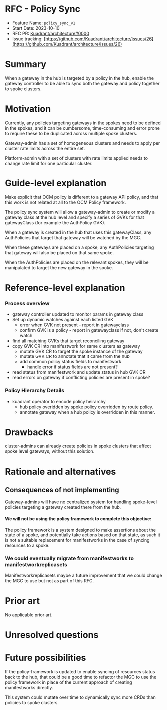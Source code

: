 # RFC - Policy Sync

- Feature Name: `policy_sync_v1`
- Start Date: 2023-10-10
- RFC PR: [Kuadrant/architecture#0000](https://github.com/Kuadrant/architecture/pull/0000)
- Issue tracking: [https://github.com/Kuadrant/architecture/issues/26](https://github.com/Kuadrant/architecture/issues/26)

# Summary
[summary]: #summary

When a gateway in the hub is targeted by a policy in the hub, enable the gateway controller to be able to sync both the gateway and policy together to spoke clusters.

# Motivation
[motivation]: #motivation

Currently, any policies targeting gateways in the spokes need to be defined in the spokes, and it can be cumbersome, time-consuming and error prone to require these to be duplicated across multiple spoke clusters.

Gateway-admin has a set of homogeneous clusters and needs to apply per cluster rate limits across the entire set.

Platform-admin with a set of clusters with rate limits applied needs to change rate limit for one particular cluster. 

# Guide-level explanation
[guide-level-explanation]: #guide-level-explanation

Make explicit that OCM policy is different to a gateway API policy, and that this work is not related at all to the OCM Policy framework.

The policy sync system will allow a gateway-admin to create or modify a gateway class at the hub level and specify a series of GVKs for that gatewayClass (for example the AuthPolicy GVK).

When a gateway is created in the hub that uses this gatewayClass, any AuthPolicies that target that gateway will be watched by the MGC.

When these gateways are placed on a spoke, any AuthPolicies targeting that gateway will also be placed on that same spoke.

When the AuthPolicies are placed on the relevant spokes, they will be manipulated to target the new gateway in the spoke.

# Reference-level explanation
[reference-level-explanation]: #reference-level-explanation

### Process overview
- gateway controller updated to monitor params in gateway class
- Set up dynamic watches against each listed GVK
  - error when GVK not present - report in gatewayclass
  - confirm GVK is a policy - report in gatewayclass if not, don't create watch
- find all matching GVKs that target reconciling gateway
- copy GVK CR into manifestwork for same clusters as gateway
  - mutate GVK CR to target the spoke instance of the gateway
  - mutate GVK CR to annotate that it came from the hub
  - add common policy status fields to manifestwork
    - handle error if status fields are not present?
- read status from manifestwork and update status in hub GVK CR
- read errors on gateway if conflicting policies are present in spoke?

### Policy Hierarchy Details

- kuadrant operator to encode policy heirarchy
    - hub policy overidden by spoke policy overridden by route policy.
    - annotate gateway when a hub policy is overridden in this manner.

# Drawbacks
[drawbacks]: #drawbacks

cluster-admins can already create policies in spoke clusters that affect spoke level gateways, without this solution.

# Rationale and alternatives
[rationale-and-alternatives]: #rationale-and-alternatives

## Consequences of not implementing
Gateway-admins will have no centralized system for handling spoke-level policies targeting a gateway created there from the hub.

#### We will not be using the policy framework to complete this objective:
The policy framework is a system designed to make assertions about the state of a spoke, and potentially take actions based on that state, as such it is not a suitable replacement for manifestworks in the case of syncing resources to a spoke.

### We could eventually migrate from manifestworks to manifestworkreplicasets
Manifestworkreplicasets maybe a future improvement that we could change the MGC to use but not as part of this RFC.

# Prior art
[prior-art]: #prior-art

No applicable prior art.

# Unresolved questions
[unresolved-questions]: #unresolved-questions

# Future possibilities
[future-possibilities]: #future-possibilities

If the policy-framework is updated to enable syncing of resources status back to the hub, that could be a good time to refactor the MGC to use the policy framework in place of the current approach of creating manifestworks directly.

This system could mutate over time to dynamically sync more CRDs than policies to spoke clusters.